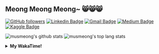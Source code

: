 ## Meong Meong Meong~ 😸😸😸

[![GitHub followers](https://img.shields.io/github/followers/musmeong?label=Follow&style=social)](https://github.com/musmeong/?tab=follow) [![Linkedin Badge](https://img.shields.io/badge/-Muhamad%20Mustain-blue?style=flat-square&logo=Linkedin&logoColor=white&link=https://www.linkedin.com/in/muhamad-mustain/)](https://www.linkedin.com/in/muhamad-mustain/) [![Gmail Badge](https://img.shields.io/badge/-muhmd.mustain@gmail.com-c14438?style=flat-square&logo=Gmail&logoColor=white&link=mailto:muhmd.mustain@gmail.com)](mailto:muhmd.mustain@gmail.com) [![Medium Badge](https://img.shields.io/badge/musmeong-12100E?style=flat-square&logo=medium&logoColor=white&link=https://www.medium.com/musmeong)](https://www.medium.com/musmeong) [![Kaggle Badge](https://img.shields.io/badge/-musmeong-20BEFF?style=flat-square&logo=Kaggle&logoColor=white&link=https://www.kaggle.com/musmeong)](https://www.kaggle.com/musmeong)

![musmeong's github stats](https://github-readme-stats.vercel.app/api?username=musmeong&show_icons=true&theme=tokyonight) 
![musmeong's top lang stats](https://github-readme-stats.vercel.app/api/top-langs/?username=musmeong&show_icons=true&theme=tokyonight&layout=compact&langs_count=10)

<details>
  <summary><b>My WakaTime!</b></summary>
  <br>
  
  <!--START_SECTION:waka-->
![Lines of code](https://img.shields.io/badge/From%20Hello%20World%20I%27ve%20Written-55057%20lines%20of%20code-blue)

**I'm an Early 🐤** 

```text
🌞 Morning    3 commits      ░░░░░░░░░░░░░░░░░░░░░░░░░   3.49% 
🌆 Daytime    49 commits     ██████████████░░░░░░░░░░░   56.98% 
🌃 Evening    19 commits     █████░░░░░░░░░░░░░░░░░░░░   22.09% 
🌙 Night      15 commits     ████░░░░░░░░░░░░░░░░░░░░░   17.44%

```
📅 **I'm Most Productive on Saturday** 

```text
Monday       9 commits      ██░░░░░░░░░░░░░░░░░░░░░░░   10.47% 
Tuesday      6 commits      █░░░░░░░░░░░░░░░░░░░░░░░░   6.98% 
Wednesday    6 commits      █░░░░░░░░░░░░░░░░░░░░░░░░   6.98% 
Thursday     5 commits      █░░░░░░░░░░░░░░░░░░░░░░░░   5.81% 
Friday       19 commits     █████░░░░░░░░░░░░░░░░░░░░   22.09% 
Saturday     21 commits     ██████░░░░░░░░░░░░░░░░░░░   24.42% 
Sunday       20 commits     █████░░░░░░░░░░░░░░░░░░░░   23.26%

```


📊 **This Week I Spent My Time On** 

```text
⌚︎ Time Zone: Asia/Jakarta

💬 Programming Languages: 
Dart                     3 hrs 54 mins       ███████████████░░░░░░░░░░   61.41% 
YAML                     55 mins             ███░░░░░░░░░░░░░░░░░░░░░░   14.63% 
XML                      40 mins             ██░░░░░░░░░░░░░░░░░░░░░░░   10.64% 
Other                    32 mins             ██░░░░░░░░░░░░░░░░░░░░░░░   8.63% 
CSV                      17 mins             █░░░░░░░░░░░░░░░░░░░░░░░░   4.7%

🔥 Editors: 
Android Studio           5 hrs 31 mins       █████████████████████░░░░   86.74% 
Excel                    50 mins             ███░░░░░░░░░░░░░░░░░░░░░░   13.26% 
Powerpoint               0 secs              ░░░░░░░░░░░░░░░░░░░░░░░░░   0.0%

💻 Operating System: 
Windows                  6 hrs 21 mins       █████████████████████████   100.0%

```

**I Mostly Code in Jupyter Notebook** 

```text
Jupyter Notebook         7 repos             ████████████████░░░░░░░░░   63.64% 
Python                   2 repos             ████░░░░░░░░░░░░░░░░░░░░░   18.18% 
JavaScript               1 repo              ██░░░░░░░░░░░░░░░░░░░░░░░   9.09% 
Kotlin                   1 repo              ██░░░░░░░░░░░░░░░░░░░░░░░   9.09%

```



 Last Updated on 20/07/2021
<!--END_SECTION:waka-->
</details>
